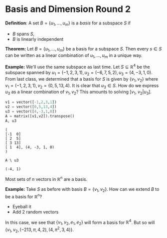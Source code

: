 
# Basis and Dimension Round 2

**Definition**: A set $B=\{u_1,\ldots,u_m\}$ is a *basis* for a subspace $S$ if

* $B$ spans $S$,
* $B$ is linearly independent

**Theorem:** Let $B=\{u_1,\ldots,u_m\}$ be a basis for a subspace $S$. Then every $s\in S$ can be written as a linear combination of $u_1,\ldots,u_m$ in a unique way.

**Example:** We'll use the same subspace as last time. Let $S\subseteq \mathbb{R}^4$ be the subspace spanned by $u_1=(-1,2,3,1), u_2=(-6,7,5,2), u_3=(4,-3,1,0)$. From last class, we determined that a basis for $S$ is given by $\{v_1,v_2\}$ where $v_1=(-1,2,3,1),v_2=(0,5,13,4)$. It is clear that $u_3\in S$. How do we express $u_3$ as a linear combination of $v_1,v_2$? This amounts to solving $[v_1,\; v_2 | u_3]$.


```python
v1 = vector([-1,2,3,1])
v2 = vector([0,5,13,4])
u3 = vector([4,-3,1,0])
A = matrix([v1,v2]).transpose()
A, u3
```




    (
    [-1  0]               
    [ 2  5]               
    [ 3 13]               
    [ 1  4], (4, -3, 1, 0)
    )




```python
A \ u3
```




    (-4, 1)



Most sets of $n$ vectors in $\mathbb{R}^n$ are a basis.

**Example:** Take $S$ as before with basis $B=\{v_1,v_2\}$. How can we extend $B$ to be a basis for $\mathbb{R}^n$?

* Eyeball it
* Add 2 random vectors

In this case, we see that $\{v_1,v_2,e_1,e_2\}$ will form a basis for $\mathbb{R}^4$. But so will $\{v_1,v_2,(-213,\pi,4,2),(4,\pi^2,3,4)\}$.
